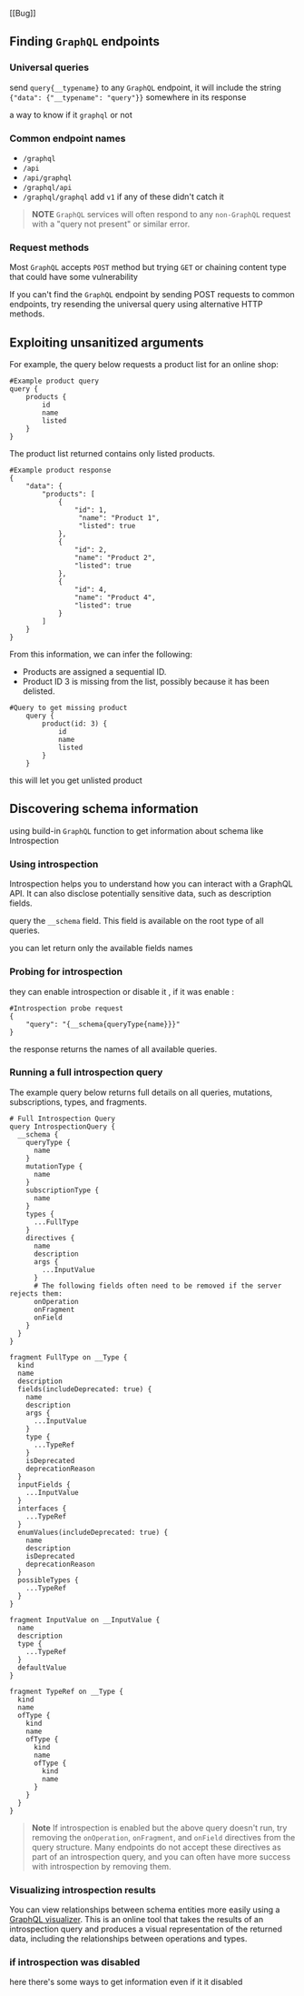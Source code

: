 [[Bug]]

## Finding `GraphQL` endpoints

### Universal queries

send `query{__typename}` to any `GraphQL` endpoint, it will include the string `{"data": {"__typename": "query"}}` somewhere in its response

a way to know if it `graphql` or not

### Common endpoint names

- `/graphql`
- `/api`
- `/api/graphql`
- `/graphql/api`
- `/graphql/graphql`
add `v1` if any of these didn't catch it

>**NOTE**
>`GraphQL` services will often respond to any `non-GraphQL` request with a "query not present" or similar error.

### Request methods
Most `GraphQL` accepts `POST` method but trying `GET` or chaining content type that could have some vulnerability

If you can't find the `GraphQL` endpoint by sending POST requests to common endpoints, try resending the universal query using alternative HTTP methods.

## Exploiting unsanitized arguments

For example, the query below requests a product list for an online shop:

```
#Example product query
query { 
	products { 
		id 
		name 
		listed 
	} 
}
```

The product list returned contains only listed products.

```
#Example product response 
{ 
	"data": { 
		"products": [ 
			{ 
				"id": 1,
				 "name": "Product 1", 
				 "listed": true
			}, 
			{ 
				"id": 2, 
				"name": "Product 2", 
				"listed": true 
			}, 
			{ 
				"id": 4, 
				"name": "Product 4", 
				"listed": true 
			} 
		] 
	} 
}
```

From this information, we can infer the following:

- Products are assigned a sequential ID.
- Product ID 3 is missing from the list, possibly because it has been delisted.

```
#Query to get missing product 
	query { 
		product(id: 3) { 
			id 
			name
			listed
		} 
	}
```

this will let you get unlisted product

## Discovering schema information

using build-in `GraphQL` function to get information about schema like Introspection

### Using introspection

Introspection helps you to understand how you can interact with a GraphQL API. It can also disclose potentially sensitive data, such as description fields.

query the `__schema` field. This field is available on the root type of all queries.

you can let return only the available fields names

### Probing for introspection

they can enable introspection or disable it ,
 if it was enable :
```
#Introspection probe request 
{ 
	"query": "{__schema{queryType{name}}}" 
}
```

the response returns the names of all available queries.

### Running a full introspection query

The example query below returns full details on all queries, mutations, subscriptions, types, and fragments.

```
# Full Introspection Query
query IntrospectionQuery {
  __schema {
    queryType {
      name
    }
    mutationType {
      name
    }
    subscriptionType {
      name
    }
    types {
      ...FullType
    }
    directives {
      name
      description
      args {
        ...InputValue
      }
      # The following fields often need to be removed if the server rejects them:
      onOperation
      onFragment
      onField
    }
  }
}

fragment FullType on __Type {
  kind
  name
  description
  fields(includeDeprecated: true) {
    name
    description
    args {
      ...InputValue
    }
    type {
      ...TypeRef
    }
    isDeprecated
    deprecationReason
  }
  inputFields {
    ...InputValue
  }
  interfaces {
    ...TypeRef
  }
  enumValues(includeDeprecated: true) {
    name
    description
    isDeprecated
    deprecationReason
  }
  possibleTypes {
    ...TypeRef
  }
}

fragment InputValue on __InputValue {
  name
  description
  type {
    ...TypeRef
  }
  defaultValue
}

fragment TypeRef on __Type {
  kind
  name
  ofType {
    kind
    name
    ofType {
      kind
      name
      ofType {
        kind
        name
      }
    }
  }
}

```

>  **Note**
> If introspection is enabled but the above query doesn't run, try removing the `onOperation`, `onFragment`, and `onField` directives from the query structure. Many endpoints do not accept these directives as part of an introspection query, and you can often have more success with introspection by removing them.

### Visualizing introspection results
You can view relationships between schema entities more easily using a [GraphQL visualizer](http://nathanrandal.com/graphql-visualizer/).
This is an online tool that takes the results of an introspection query and produces a visual representation of the returned data, including the relationships between operations and types.

### if introspection was disabled
here there's some ways to get information even if it it disabled
